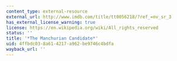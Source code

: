 ```yaml
---
content_type: external-resource
external_url: http://www.imdb.com/title/tt0056218/?ref_=nv_sr_3
has_external_license_warning: true
license: https://en.wikipedia.org/wiki/All_rights_reserved
status: ''
title: '*The Manchurian Candidate*'
uid: 4ffbdc03-8a61-4217-a962-be9746c4bdfa
wayback_url: ''
---
```

